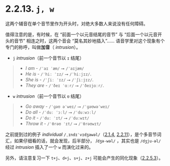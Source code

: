# 2.2.13. `j, w`

这两个辅音在单个音节里作为开头时，对绝大多数人来说没有任何障碍。

值得注意的是，有时候，在 “前面一个以元音结尾的音节” 与 “后面一个以元音开头的音节” 相连之时，这两个音会 “莫名其妙地插入”…… 语音学里对这个现象有个专门的称呼，叫做**加音**（ *intrusion*）。

* `j` *intrusion*（前一个音节以 `ɪ` 结尾）

> * *I am* - `/ˈaɪ ˈæm/` ⭢ `/ˈaɪjæm/`
> * *He is* - `/ˈhiː ˈɪz/` ⭢ `/ˈhiːjɪz/`.
> * *She is* - `/ˈʃiː ˈɪz/` ⭢ `/ˈʃiːjɪz/`.
> * *They are* - `/ˈðeɪ ˈɑːr/` ⭢ `/ˈðeɪjɑːr/`.

* `w` *intrusion*（前一个音节以 `ʊ` 结尾）

> * *Go away* - `/ˈɡəʊ əˈweɪ/` ⭢ `/ˈɡəʊwəˈweɪ/`
> * *Do all* - `/ˈduː ˈɔːl/` ⭢ `/ˈduːwɔːl/`
> * *Do it* - `/ˈduː ˈɪt/` ⭢ `/ˈduːwɪt/`
> * *Throw it* - `/ˈθrəʊ ˈɪt/` ⭢  `/ˈθrəʊwɪt/`

之前提到过的例子 *individual* `/ˌɪndɪˈvɪdʒəwəl/`（[2.1.4](07-ə), [2.2.11](23-l)），是个多音节词汇，如果仔细看的话，就会发现，后半部分， /`dʒə-wəl/` ，其实也是 `/dʒju-əl/` 经过 *intrusion* 插入了一个 `w` 而演化过来的。

另外，请注意复习一下 `t+j`、`d+j`、`s+j`、`z+j` 可能会产生的同化现象（[2.2.5.3](17-td#_2-2-5-3-同化)）。